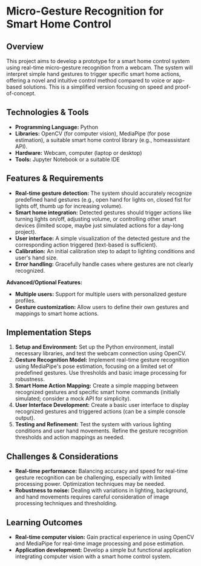 # Micro-Gesture Recognition for Smart Home Control

## Overview

This project aims to develop a prototype for a smart home control system using real-time micro-gesture recognition from a webcam.  The system will interpret simple hand gestures to trigger specific smart home actions, offering a novel and intuitive control method compared to voice or app-based solutions.  This is a simplified version focusing on speed and proof-of-concept.

## Technologies & Tools

- **Programming Language:** Python
- **Libraries:** OpenCV (for computer vision), MediaPipe (for pose estimation), a suitable smart home control library (e.g., homeassistant API).
- **Hardware:** Webcam, computer (laptop or desktop)
- **Tools:** Jupyter Notebook or a suitable IDE

## Features & Requirements

- **Real-time gesture detection:**  The system should accurately recognize predefined hand gestures (e.g., open hand for lights on, closed fist for lights off, thumb up for increasing volume).
- **Smart home integration:**  Detected gestures should trigger actions like turning lights on/off, adjusting volume, or controlling other smart devices (limited scope, maybe just simulated actions for a day-long project).
- **User interface:** A simple visualization of the detected gesture and the corresponding action triggered (text-based is sufficient).
- **Calibration:** An initial calibration step to adapt to lighting conditions and user's hand size.
- **Error handling:**  Gracefully handle cases where gestures are not clearly recognized.

**Advanced/Optional Features:**

- **Multiple users:** Support for multiple users with personalized gesture profiles.
- **Gesture customization:** Allow users to define their own gestures and mappings to smart home actions.

## Implementation Steps

1. **Setup and Environment:** Set up the Python environment, install necessary libraries, and test the webcam connection using OpenCV.
2. **Gesture Recognition Model:** Implement real-time gesture recognition using MediaPipe's pose estimation, focusing on a limited set of predefined gestures.  Use thresholds and basic image processing for robustness.
3. **Smart Home Action Mapping:**  Create a simple mapping between recognized gestures and specific smart home commands (initially simulated; consider a mock API for simplicity).
4. **User Interface Development:** Create a basic user interface to display recognized gestures and triggered actions (can be a simple console output).
5. **Testing and Refinement:** Test the system with various lighting conditions and user hand movements. Refine the gesture recognition thresholds and action mappings as needed.


## Challenges & Considerations

- **Real-time performance:** Balancing accuracy and speed for real-time gesture recognition can be challenging, especially with limited processing power. Optimization techniques may be needed.
- **Robustness to noise:**  Dealing with variations in lighting, background, and hand movements requires careful consideration of image processing techniques and thresholding.

## Learning Outcomes

- **Real-time computer vision:** Gain practical experience in using OpenCV and MediaPipe for real-time image processing and pose estimation.
- **Application development:** Develop a simple but functional application integrating computer vision with a smart home control system.

